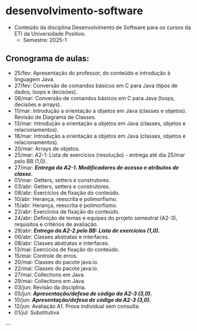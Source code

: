 # desenvolvimento-software
- Conteúdo da disciplina Desenvolvimento de Software para os cursos da ETI da Universidade Positivo.
    - Semestre: 2025-1

## Cronograma de aulas:
- 25/fev: Apresentação do professor, do conteúdo e introdução à linguagem Java.
- 27/fev: Conversão de comandos básicos em C para Java (tipos de dados, loops e decisões).
- 06/mar: Conversão de comandos básicos em C para Java (loops, decisões e arrays).
- 11/mar: Introdução a orientação a objetos em Java (classes e objetos). Revisão de Diagrama de Classes.
- 13/mar: Introdução a orientação a objetos em Java (classes, objetos e relacionamentos).
- 18/mar: Introdução a orientação a objetos em Java (classes, objetos e relacionamentos).
- 20/mar: Arrays de objetos.
- 25/mar: A2-1: Lista de exercícios (resolução) - entrega até dia 25/mar pelo BB (1,0).
- 27/mar: **_Entrega da A2-1. Modificadores de acesso e atributos de classe._**
- 01/mar: Getters, setters e construtores.
- 03/abr: Getters, setters e construtores.
- 08/abr: Exercícios de fixação do conteúdo.
- 10/abr: Herança, reescrita e polimorfismo.
- 15/abr: Herança, reescrita e polimorfismo.
- 22/abr: Exercícios de fixação do conteúdo.
- 24/abr: Definição de temas e equipes do projeto semestral (A2-3), requisitos e critérios de avaliação.
- 29/abr: **_Entrega da A2-2 pelo BB: Lista de exercícios (1,0)._**
- 06/abr: Classes abstratas e interfaces.
- 08/abr: Classes abstratas e interfaces.
- 13/mai: Exercícios de fixação do conteúdo.
- 15/mai: Controle de erros.
- 20/mai: Classes do pacote java.io.
- 22/mai: Classes do pacote java.io.
- 27/mai: Collections em Java.
- 29/mai: Collections em Java.
- 03/jun: Revisão da disciplina.
- 05/jun: **_Apresentação/defesa de código da A2-3 (3,0)._**
- 10/jun: **_Apresentação/defesa de código da A2-3 (3,0)._**
- 12/jun: Avaliação A1. Prova individual sem consulta.
- 01/jul: Substitutiva

--
